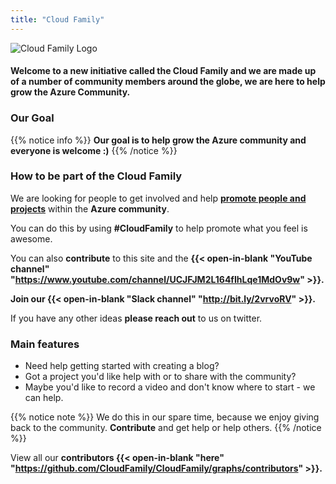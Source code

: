 ```yaml
---
title: "Cloud Family"
---
```



![Cloud Family Logo](/images/CloudFamilyLogonewsmaller.png)

#### Welcome to a new initiative called the **Cloud Family** and we are made up of a number of community members around the globe, we are here to help grow the **Azure Community**.


### Our Goal

{{% notice info %}}
**Our goal is to help grow the Azure community and everyone is welcome :)**
{{% /notice %}}

### How to be part of the Cloud Family

We are looking for people to get involved and help **[promote people and projects](/cloud_family/)** within the **Azure community**.

You can do this by using **#CloudFamily** to help promote what you feel is awesome.

You can also **contribute** to this site and the **{{< open-in-blank "YouTube channel" "https://www.youtube.com/channel/UCJFJM2L164fIhLqe1MdOv9w" >}}.**

**Join our {{< open-in-blank "Slack channel" "http://bit.ly/2vrvoRV" >}}.**

If you have any other ideas **please reach out** to us on twitter.

### Main features

* Need help getting started with creating a blog?
* Got a project you'd like help with or to share with the community?
* Maybe you'd like to record a video and don't know where to start - we can help.


{{% notice note %}}
We do this in our spare time, because we enjoy giving back to the community. **Contribute** and get help or help others.
{{% /notice %}}

View all our **contributors {{< open-in-blank "here" "https://github.com/CloudFamily/CloudFamily/graphs/contributors" >}}.**	


